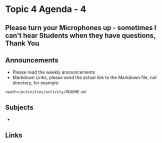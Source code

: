 # Topic 4 Agenda - 4

## Please turn your Microphones up - sometimes I can't hear Students when they have questions, Thank You

## Announcements

- Please read the weekly announcements
- Markdown Links, please send the actual link to the Markdown file, not directory, for example:  

```
<path>/activities/activity/README.md
```

## Subjects

- 

## Links
